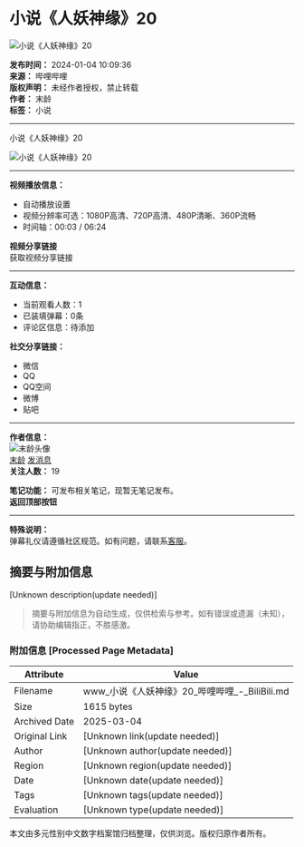 # 小说《人妖神缘》20

![小说《人妖神缘》20](//i1.hdslb.com/bfs/archive/936ec85eeb59314edeed755e4d58a27f4bcda1bc.jpg@100w_100h_1c.webp)

**发布时间：** 2024-01-04 10:09:36  
**来源：** 哔哩哔哩  
**版权声明：** 未经作者授权，禁止转载  
**作者：** 末龄  
**标签：** 小说  

---

小说《人妖神缘》20

![小说《人妖神缘》20](//i0.hdslb.com/bfs/face/a52df4d2b9bb30d013a95b553a8f860b553c5fa4.jpg@96w.webp)

---

**视频播放信息：**  
- 自动播放设置  
- 视频分辨率可选：1080P高清、720P高清、480P清晰、360P流畅  
- 时间轴：00:03 / 06:24

**视频分享链接**  
获取视频分享链接

---

**互动信息：**  
- 当前观看人数：1  
- 已装填弹幕：0条  
- 评论区信息：待添加  

**社交分享链接：**  
- 微信  
- QQ  
- QQ空间  
- 微博  
- 贴吧  

--- 

**作者信息：**  
![末龄头像](//i0.hdslb.com/bfs/face/a52df4d2b9bb30d013a95b553a8f860b553c5fa4.jpg@96w_96h_1c_1s_!web-avatar.webp)  
[末龄](//space.bilibili.com/403925667) [发消息](//message.bilibili.com/#whisper/mid403925667)  
**关注人数：** 19  

**笔记功能：** 可发布相关笔记，现暂无笔记发布。  
**返回顶部按钮**  

---  

**特殊说明：**  
弹幕礼仪请遵循社区规范。如有问题，请联系[客服](//www.bilibili.com/blackboard/help.html#%E5%B8%B8%E8%A7%81%E6%92%AD%E6%94%BE%E9%97%AE%E9%A2%98%E8%87%AA%E6%95%91%E6%96%B9%E6%B3%95 "帮助反馈")。
<!-- tcd_original_link https://www.bilibili.com/video/BV1iT4y1H7cb/?spm_id_from=333.788.recommend_more_video.13 -->


## 摘要与附加信息

<!-- tcd_abstract -->
[Unknown description(update needed)]
<!-- tcd_abstract_end -->

> 摘要与附加信息为自动生成，仅供检索与参考。如有错误或遗漏（未知），请协助编辑指正，不胜感激。

### 附加信息 [Processed Page Metadata]

| Attribute       | Value                                  |
|-----------------|----------------------------------------|
| Filename        | www_小说《人妖神缘》20_哔哩哔哩_-_BiliBili.md                             |
| Size            | 1615 bytes                           |
| Archived Date   | 2025-03-04                             |
| Original Link   | [Unknown link(update needed)]                       |
| Author          | [Unknown author(update needed)]                               |
| Region          | [Unknown region(update needed)]                               |
| Date            | [Unknown date(update needed)]                                 |
| Tags            | [Unknown tags(update needed)]                                 |
| Evaluation            | [Unknown type(update needed)]                                 |
<!-- tcd_table_end -->

本文由多元性别中文数字档案馆归档整理，仅供浏览。版权归原作者所有。
